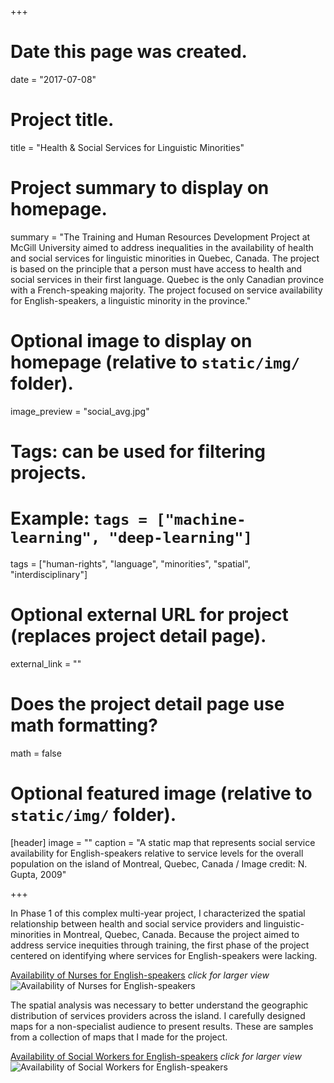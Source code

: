 +++
# Date this page was created.
date = "2017-07-08"

# Project title.
title = "Health & Social Services for Linguistic Minorities"

# Project summary to display on homepage.
summary = "The Training and Human Resources Development Project at McGill University aimed to address inequalities in the availability of health and social services for linguistic minorities in Quebec, Canada. The project is based on the principle that a person must have access to health and social services in their first language. Quebec is the only Canadian province with a French-speaking majority. The project focused on service availability for English-speakers, a linguistic minority in the province."

# Optional image to display on homepage (relative to `static/img/` folder).
image_preview = "social_avg.jpg"

# Tags: can be used for filtering projects.
# Example: `tags = ["machine-learning", "deep-learning"]`
tags = ["human-rights", "language", "minorities", "spatial", "interdisciplinary"]

# Optional external URL for project (replaces project detail page).
external_link = ""

# Does the project detail page use math formatting?
math = false

# Optional featured image (relative to `static/img/` folder).
[header]
image = ""
caption = "A static map that represents social service availability for English-speakers relative to service levels for the overall population on the island of Montreal, Quebec, Canada / Image credit: N. Gupta, 2009"

+++

In Phase 1 of this complex multi-year project, I characterized the spatial relationship between health and social service providers and linguistic-minorities in Montreal, Quebec, Canada. Because the project aimed to address service inequities through training, the first phase of the project centered on identifying where services for English-speakers were lacking.

[Availability of Nurses for English-speakers](/img/cnurses.jpg) *click for larger view* ![Availability of Nurses for English-speakers](/img/cnurses.jpg)

The spatial analysis was necessary to better understand the geographic distribution of services providers across the island. I carefully designed maps for a non-specialist audience to present results. These are samples from a collection of maps that I made for the project.

[Availability of Social Workers for English-speakers](/img/csocial.jpg) *click for larger view* ![Availability of Social Workers for English-speakers](/img/csocial.jpg)
